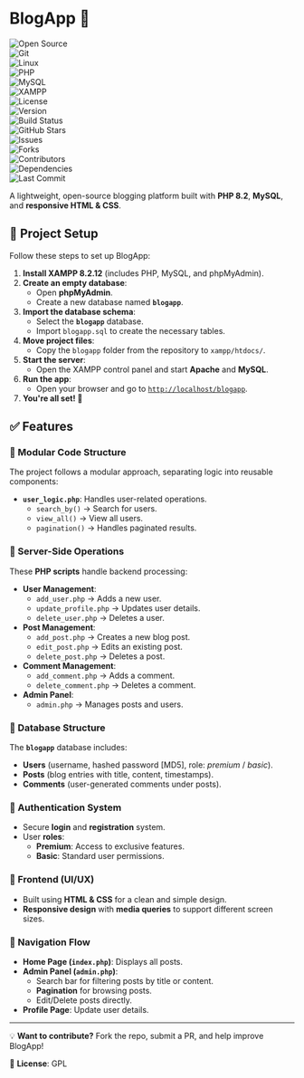 # BlogApp 🚀  
![Open Source](https://img.shields.io/badge/Open%20Source-💻-blue)  
![Git](https://img.shields.io/badge/git-%F0%9F%93%9A-FF6600.svg)  
![Linux](https://img.shields.io/badge/Developed%20on-Linux-FCC624?logo=linux)  
![PHP](https://img.shields.io/badge/PHP-8.2-777BB4?logo=php)  
![MySQL](https://img.shields.io/badge/MySQL-Database-4479A1?logo=mysql)  
![XAMPP](https://img.shields.io/badge/XAMPP-8.2.12-FB7A24?logo=xampp)  
![License](https://img.shields.io/badge/License-GPL-blue)  
![Version](https://img.shields.io/badge/version-1.0-blue.svg)  
![Build Status](https://img.shields.io/github/workflow/status/vrstanchev/blogapp.git/CI)  
![GitHub Stars](https://img.shields.io/github/stars/vrstanchev/blogapp.git?style=social)  
![Issues](https://img.shields.io/github/issues/vrstanchev/blogapp.git)  
![Forks](https://img.shields.io/github/forks/vrstanchev/blogapp.git)  
![Contributors](https://img.shields.io/github/contributors/vrstanchev/blogapp.git)  
![Dependencies](https://img.shields.io/david/vrstanchev/blogapp.git)  
![Last Commit](https://img.shields.io/github/last-commit/vrstanchev/blogapp.git)


A lightweight, open-source blogging platform built with **PHP 8.2**, **MySQL**, and **responsive HTML & CSS**.  

## 🚀 Project Setup  

Follow these steps to set up BlogApp:  

1. **Install XAMPP 8.2.12** (includes PHP, MySQL, and phpMyAdmin).  
2. **Create an empty database**:  
   - Open **phpMyAdmin**.  
   - Create a new database named **`blogapp`**.  
3. **Import the database schema**:  
   - Select the **`blogapp`** database.  
   - Import `blogapp.sql` to create the necessary tables.  
4. **Move project files**:  
   - Copy the `blogapp` folder from the repository to `xampp/htdocs/`.  
5. **Start the server**:  
   - Open the XAMPP control panel and start **Apache** and **MySQL**.  
6. **Run the app**:  
   - Open your browser and go to [`http://localhost/blogapp`](http://localhost/blogapp).  
7. **You're all set! 🎉**  

## ✅ Features  

### 🔹 Modular Code Structure  
The project follows a modular approach, separating logic into reusable components:  

- **`user_logic.php`**: Handles user-related operations.  
  - `search_by()` → Search for users.  
  - `view_all()` → View all users.  
  - `pagination()` → Handles paginated results.  

### 🔹 Server-Side Operations  
These **PHP scripts** handle backend processing:  

- **User Management**:  
  - `add_user.php` → Adds a new user.  
  - `update_profile.php` → Updates user details.  
  - `delete_user.php` → Deletes a user.  
- **Post Management**:  
  - `add_post.php` → Creates a new blog post.  
  - `edit_post.php` → Edits an existing post.  
  - `delete_post.php` → Deletes a post.  
- **Comment Management**:  
  - `add_comment.php` → Adds a comment.  
  - `delete_comment.php` → Deletes a comment.  
- **Admin Panel**:  
  - `admin.php` → Manages posts and users.  

### 🔹 Database Structure  
The **`blogapp`** database includes:  

- **Users** (username, hashed password [MD5], role: _premium_ / _basic_).  
- **Posts** (blog entries with title, content, timestamps).  
- **Comments** (user-generated comments under posts).  

### 🔹 Authentication System  
- Secure **login** and **registration** system.  
- User **roles**:  
  - **Premium**: Access to exclusive features.  
  - **Basic**: Standard user permissions.  

### 🔹 Frontend (UI/UX)  
- Built using **HTML & CSS** for a clean and simple design.  
- **Responsive design** with **media queries** to support different screen sizes.  

### 🔹 Navigation Flow  
- **Home Page (`index.php`)**: Displays all posts.  
- **Admin Panel (`admin.php`)**:  
  - Search bar for filtering posts by title or content.  
  - **Pagination** for browsing posts.  
  - Edit/Delete posts directly.  
- **Profile Page**: Update user details.  

---

💡 **Want to contribute?** Fork the repo, submit a PR, and help improve BlogApp!  

📜 **License**: GPL  
